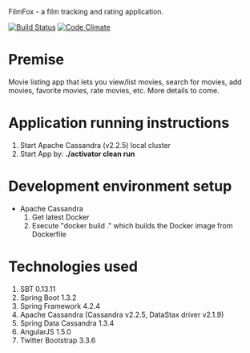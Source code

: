 FilmFox - a film tracking and rating application.

[![Build Status](https://travis-ci.org/ddubson/film-fox.svg?branch=master)](https://travis-ci.org/ddubson/film-fox)
[![Code Climate](https://codeclimate.com/github/ddubson/film-fox/badges/gpa.svg)](https://codeclimate.com/github/ddubson/film-fox)

# Premise

Movie listing app that lets you view/list movies, search for movies, add movies, favorite movies, rate movies, etc. More details to come.

# Application running instructions
1. Start Apache Cassandra (v2.2.5) local cluster
1. Start App by: **./activator clean run**

# Development environment setup
- Apache Cassandra
    1. Get latest Docker
    2. Execute "docker build ." which builds the Docker image from Dockerfile

# Technologies used
1. SBT 0.13.11
2. Spring Boot 1.3.2
3. Spring Framework 4.2.4
4. Apache Cassandra (Cassandra v2.2.5, DataStax driver v2.1.9)
5. Spring Data Cassandra 1.3.4
6. AngularJS 1.5.0
7. Twitter Bootstrap 3.3.6